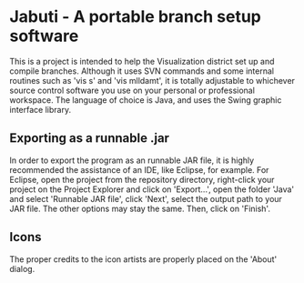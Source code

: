 # Jabuti - A portable branch setup software

This is a project is intended to help the Visualization district set up and compile branches. Although it uses SVN commands and some internal routines such as 'vis s' and 'vis mlldamt', it is totally adjustable to whichever source control software you use on your personal or professional workspace. The language of choice is Java, and uses the Swing graphic interface library.

## Exporting as a runnable .jar

In order to export the program as an runnable JAR file, it is highly recommended the assistance of an IDE, like Eclipse, for example. For Eclipse, open the project from the repository directory, right-click your project on the Project Explorer and click on 'Export...', open the folder 'Java' and select 'Runnable JAR file', click 'Next', select the output path to your JAR file. The other options may stay the same. Then, click on 'Finish'.

## Icons

The proper credits to the icon artists are properly placed on the 'About' dialog.
